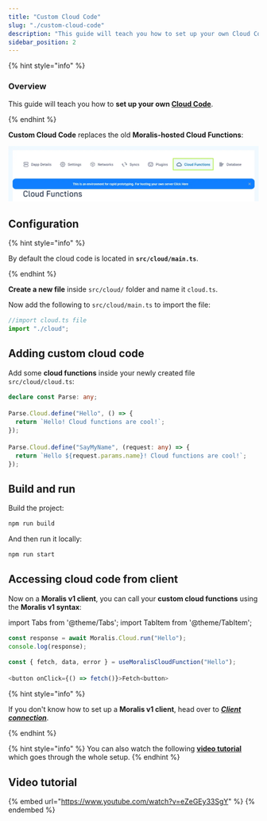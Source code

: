 ```yaml
---
title: "Custom Cloud Code"
slug: "./custom-cloud-code"
description: "This guide will teach you how to set up your own Cloud Code."
sidebar_position: 2
---
```


{% hint style="info" %}

### Overview

This guide will teach you how to **set up your own [Cloud Code](https://docs.parseplatform.org/cloudcode/guide/)**.

{% endhint %}

**Custom Cloud Code** replaces the old **Moralis-hosted Cloud Functions**:

![](../images/cloud-code-1.webp)

## Configuration

{% hint style="info" %}

By default the cloud code is located in **`src/cloud/main.ts`**.

{% endhint %}

**Create a new file** inside `src/cloud/` folder and name it `cloud.ts`.

Now add the following to `src/cloud/main.ts` to import the file:

```typescript main.ts
//import cloud.ts file
import "./cloud";
```

## Adding custom cloud code

Add some **cloud functions** inside your newly created file `src/cloud/cloud.ts`:

```typescript cloud.ts
declare const Parse: any;

Parse.Cloud.define("Hello", () => {
  return `Hello! Cloud functions are cool!`;
});

Parse.Cloud.define("SayMyName", (request: any) => {
  return `Hello ${request.params.name}! Cloud functions are cool!`;
});
```

## Build and run

Build the project:

```bash npm2yarn
npm run build
```

And then run it locally:

```bash npm2yarn
npm run start
```

## Accessing cloud code from client

Now on a **Moralis v1 client**, you can call your **custom cloud functions** using the **Moralis v1 syntax**:

import Tabs from '@theme/Tabs';
import TabItem from '@theme/TabItem';

<Tabs>
  <TabItem value="javascript" label="Vanilla Javascript" default>

```typescript
const response = await Moralis.Cloud.run("Hello");
console.log(response);
```

  </TabItem>
  <TabItem value="react" label="React">

```typescript
const { fetch, data, error } = useMoralisCloudFunction("Hello");

<button onClick={() => fetch()}>Fetch<button>
```

  </TabItem>
</Tabs>

{% hint style="info" %}

If you don't know how to set up a **Moralis v1 client**, head over to [**_Client connection_**](../client-connection.md).

{% endhint %}

{% hint style="info" %}
You can also watch the following [**video tutorial**](custom-cloud-code.md#video-tutorial) which goes through the whole setup.
{% endhint %}

## Video tutorial

{% embed url="https://www.youtube.com/watch?v=eZeGEy33SgY" %}
{% endembed %}
